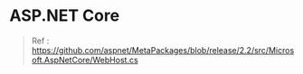 # ASP.NET Core 


> Ref : https://github.com/aspnet/MetaPackages/blob/release/2.2/src/Microsoft.AspNetCore/WebHost.cs